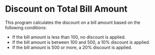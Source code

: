 # Discount on Total Bill Amount

This program calculates the discount on a bill amount based on the following conditions:
  -  If the bill amount is less than 100, no discount is applied.
  -  If the bill amount is between 100 and 500, a 10% discount is applied.
  -  If the bill amount is 500 or more, a 20% discount is applied.
